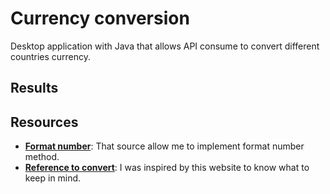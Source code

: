 # Currency conversion

Desktop application with Java that allows API consume to convert different countries currency.

## Results

## Resources

- [**Format number**](https://www.baeldung.com/java-number-formatting): That source allow me to implement format number method.
- [**Reference to convert**](https://www.xe.com/es/currencyconverter): I was inspired by this website to know what to keep in mind.